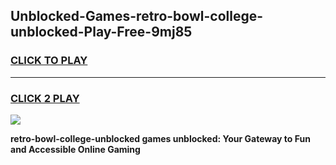 
## Unblocked-Games-retro-bowl-college-unblocked-Play-Free-9mj85
<h3>
<a href="https://premium76.site?title=retro-bowl-college-unblocked&ref=10A">CLICK TO PLAY</a></h3>
<hr>

<h3>
<a href="https://premium76.site?title=retro-bowl-college-unblocked&ref=10A">CLICK 2 PLAY</a>
  
</h3>

<a href="https://premium76.site?title=retro-bowl-college-unblocked&ref=10A"><img src="https://clearcache.store/games.png"></a>


**retro-bowl-college-unblocked games unblocked: Your Gateway to Fun and Accessible Online Gaming**
